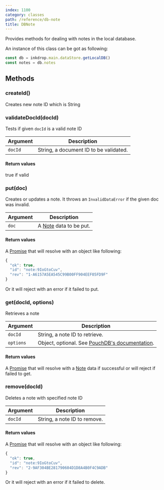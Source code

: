 ```yaml
---
index: 1100
category: classes
path: /reference/db-note
title: DBNote
---
```


Provides methods for dealing with notes in the local database.

An instance of this class can be got as following:

```js
const db = inkdrop.main.dataStore.getLocalDB()
const notes = db.notes
```

## Methods

### createId()

Creates new note ID which is String

### validateDocId(docId)

Tests if given `docId` is a valid note ID

| Argument | Description |
| -------- | ----------- |
| `docId` | String, a document ID to be validated.  |

#### Return values

true if valid

### put(doc)

Creates or updates a note. It throws an `InvalidDataError` if the given doc was invalid.

| Argument | Description |
| -------- | ----------- |
| `doc` | A [Note](/reference/data-models#a-nameresource-notenotea) data to be put. |

#### Return values

A [Promise](https://developer.mozilla.org/en-US/docs/Web/JavaScript/Reference/Global_Objects/Promise) that will resolve with an object like following:

```js
{
  "ok": true,
  "id": "note:9IoGtoCuv",
  "rev": "1-A6157A5EA545C99B00FF904EEF05FD9F"
}
```

Or it will reject with an error if it failed to put.

### get(docId, options)

Retrieves a note

| Argument | Description |
| -------- | ----------- |
| `docId` | String, a note ID to retrieve. |
| `options` | Object, optional. See [PouchDB's documentation](https://pouchdb.com/api.html#fetch_document). |

#### Return values

A [Promise](https://developer.mozilla.org/en-US/docs/Web/JavaScript/Reference/Global_Objects/Promise) that will resolve with a [Note](/reference/data-models#a-nameresource-notenotea) data if successful or will reject if failed to get.

### remove(docId)

Deletes a note with specified note ID

| Argument | Description |
| -------- | ----------- |
| `docId` | String, a note ID to remove. |

#### Return values

A [Promise](https://developer.mozilla.org/en-US/docs/Web/JavaScript/Reference/Global_Objects/Promise) that will resolve with an object like following:

```js
{
  "ok": true,
  "id": "note:9IoGtoCuv",
  "rev": "2-9AF304BE281790604D1D8A4B0F4C9ADB"
}
```

Or it will reject with an error if it failed to delete.
